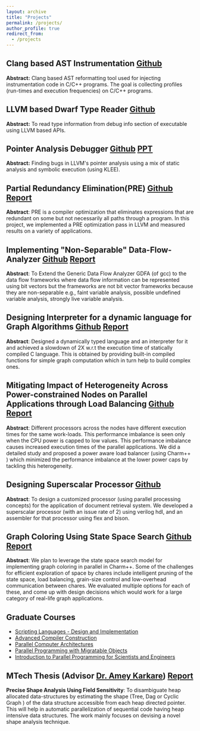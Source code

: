 ```yaml
---
layout: archive
title: "Projects"
permalink: /projects/
author_profile: true
redirect_from: 
  - /projects
---
```


Clang based AST Instrumentation [Github](https://github.com/sdasgup3/profiler-using-clang-based-ast-instrumentation)
-------------------------------
**Abstract:** Clang based AST reformatting tool used for injecting
instrumentation code in C/C++ programs. The goal is collecting profiles
(run-times and execution frequencies) on C/C++ programs.  

LLVM based Dwarf Type Reader [Github](https://github.com/sdasgup3/dwarf-type-reader)
----------------------------
**Abstract:** To read type information from debug info section of executable
using LLVM based APIs.

Pointer Analysis Debugger [Github](https://github.com/sdasgup3/symbolic-analysis) [PPT](files/pa_debugger.pdf)
------------
**Abstract:** Finding bugs in LLVM's pointer analysis using a mix of static
analysis and symbolic execution (using KLEE).

Partial Redundancy Elimination(PRE) [Github](https://github.com/sdasgup3/PartialRedundancyElimination) [Report](files/report_cs526.pdf)
------------
**Abstract**: PRE is a compiler optimization that eliminates expressions that
are redundant on some but not necessarily all paths through a program. In this
project, we implemented a PRE optimization pass in LLVM and measured results on
a variety of applications. 

Implementing "Non-Separable" Data-Flow-Analyzer [Github](https://github.com/sdasgup3/NonSeparableGlobalDataFlowFramework) [Report](files/report_gdfa.pdf)
------------------
**Abstract**: To Extend the Generic Data Flow Analyzer GDFA (of gcc) to the
data flow frameworks where data flow information can be represented using bit
vectors but the frameworks are not bit vector frameworks because they are
non-separable e.g., faint variable analysis, possible undefined variable
analysis, strongly live variable analysis.	

Designing Interpreter for a dynamic language for Graph Algorithms [Github](https://github.com/sdasgup3/gri) [Report](files/report_cs598dhp.pdf)
------------
**Abstract**: Designed a dynamically typed language and an interpreter for it
and achieved a slowdown of 2X w.r.t the execution time of statically compiled C
language. This is obtained by providing built-in compiled functions for simple
graph computation which in turn help to build complex ones.

Mitigating Impact of Heterogeneity Across Power-constrained Nodes on Parallel Applications through Load Balancing [Github](https://github.com/sdasgup3/HeterogeneityAwareLoadBalancing) [Report](files/report_hetero.pdf)
----------------
**Abstract**: Different processors across the nodes have different execution
times for the same work-loads. This performance imbalance is seen only when the
CPU power is capped to low values. This performance imbalance causes increased
execution times of the parallel applications. We did a detailed study and
proposed a power aware load balancer (using Charm++ ) which minimized the
performance imbalance at the lower power caps by tackling this heterogeneity.  

Designing Superscalar Processor [Github](https://github.com/sdasgup3/Parallel-Processor-Design)
------------
**Abstract**: To design a customized processor (using parallel processing
    concepts) for the application of document retrieval system. We developed a
superscalar processor (with  an issue rate of 2) using verilog hdl, and an
assembler for that processor using flex and bison. 

Graph Coloring Using State Space Search [Github](https://github.com/sdasgup3/ParallelSudoku) [Report](files/CS598_project_proposal.pdf)
------------
**Abstract**: We plan to leverage the state space search model for implementing
graph coloring in parallel in Charm++. Some of the challenges for efficient
exploration of space by chares include intelligent pruning of the state space,
            load balancing, grain-size control and low-overhead communication
            between chares. We evaluated multiple options for each of these,
            and come up with design decisions which would work for a large
            category of real-life graph applications.


## Graduate Courses
 - [Scripting Languages - Design and Implementation](http://polaris.cs.illinois.edu/CS598)
 - [Advanced Compiler Construction](https://cs.illinois.edu/courses/profile/cs526/)
 - [Parallel Computer Architectures](https://courses.engr.illinois.edu/cs533/)
 - [Parallel Programming with Migratable Objects](https://wiki.cites.illinois.edu/wiki/display/cs598lvk/Home)
 - [Introduction to Parallel Programming for Scientists and Engineers](https://cs.illinois.edu/courses/profile/CS420)

## MTech Thesis (Advisor [Dr. Amey Karkare](http://www.cse.iitk.ac.in/users/karkare)) [Report](http://www.cse.iitk.ac.in/users/karkare/MTP/2010-11/sandeep2010precise.pdf)
**Precise Shape Analysis Using Field Sensitivity**: To disambiguate heap
allocated data-structures by estimating the shape (Tree, Dag or Cyclic Graph )
of the data structure accessible from each heap directed pointer. This will
help in automatic parallelization of sequential code having heap intensive data
structures.  The work mainly focuses on devising a novel shape analysis
technique.
